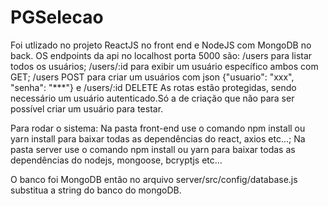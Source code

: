 # PGSelecao

Foi utlizado no projeto ReactJS no front end e NodeJS com MongoDB no back.
OS endpoints da api no localhost porta 5000 são: /users para listar todos os usuários; /users/:id para exibir um usuário específico ambos com GET; /users POST para criar um usuários com json {"usuario": "xxx", "senha": "***"}  e /users/:id DELETE
As rotas estão protegidas, sendo necessário um usuário autenticado.Só a de criação que não para ser possível criar um usuário para testar.

Para rodar o sistema: Na pasta front-end use o comando npm install ou yarn install para baixar todas as dependências do react, axios etc...; Na pasta server use o comando npm install ou yarn para baixar todas as dependências do nodejs, mongoose, bcryptjs etc...

O banco foi MongoDB então no arquivo server/src/config/database.js substitua a string do banco do mongoDB.